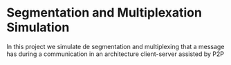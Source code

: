 # Segmentation and Multiplexation Simulation

In this project we simulate de segmentation and multiplexing that a message has during a communication in an architecture client-server assisted by P2P
